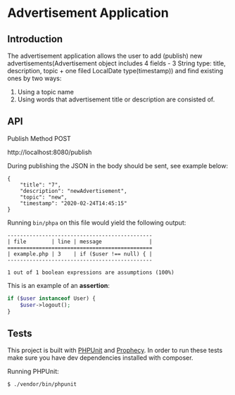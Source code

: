 # Advertisement Application

## Introduction

The advertisement application allows the user to add (publish) new advertisements(Advertisement object includes 4 fields - 3 String type: title, description, topic + one filed LocalDate type(timestamp)) and find existing ones by two ways:
1. Using a topic name
2. Using words that advertisement title or description are consisted of.


## API
Publish
Method POST

http://localhost:8080/publish

During publishing the JSON in the body should be sent, see example below:

```
{
	"title": "7",
	"description": "newAdvertisement",
	"topic": "new",
	"timestamp": "2020-02-24T14:45:15"
}
```

Running `bin/phpa` on this file would yield the following output:

```
----------------------------------------------
| file        | line | message               |
==============================================
| example.php | 3    | if ($user !== null) { |
----------------------------------------------

1 out of 1 boolean expressions are assumptions (100%)
```

This is an example of an **assertion**:

```php
if ($user instanceof User) {
    $user->logout();
}
```

## Tests
This project is built with [PHPUnit](https://github.com/sebastianbergmann/phpunit) and [Prophecy](https://github.com/phpspec/prophecy-phpunit).
In order to run these tests make sure you have dev dependencies installed with composer.

Running PHPUnit:
```sh
$ ./vendor/bin/phpunit
```
